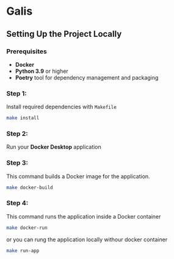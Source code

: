 # Galis

## Setting Up the Project Locally

### Prerequisites
- <strong>Docker</strong> 
- <strong>Python 3.9</strong> or higher
- <strong>Poetry</strong> tool for dependency management and packaging
  
### Step 1:

Install required dependencies with ```Makefile```

```bash
make install
```

### Step 2:

Run your <strong>Docker Desktop</strong> application

### Step 3:

This command builds a Docker image for the application.

```bash
make docker-build
```

### Step 4:

This command runs the application inside a Docker container

```bash
make docker-run
```

or you can rung the application locally withour docker container

```bash
make run-app
```